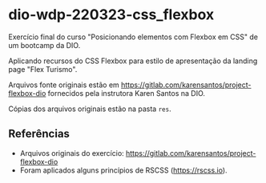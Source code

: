 # dio-wdp-220323-css_flexbox

Exercício final do curso "Posicionando elementos com Flexbox em CSS" de um bootcamp da DIO.

Aplicando recursos do CSS Flexbox para estilo de apresentação da landing page "Flex Turismo".

Arquivos fonte originais estão em
https://gitlab.com/karensantos/project-flexbox-dio
fornecidos pela instrutora Karen Santos na DIO.

Cópias dos arquivos originais estão na pasta `res`.

## Referências

- Arquivos originais do exercício: https://gitlab.com/karensantos/project-flexbox-dio
- Foram aplicados alguns princípios de RSCSS (https://rscss.io).